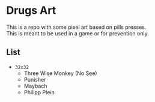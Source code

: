 # Drugs Art

This is a repo with some pixel art based on pills presses.  
This is meant to be used in a game or for prevention only.

## List

- `32x32`
    - Three Wise Monkey (No See)
    - Punisher
    - Maybach
    - Philipp Plein
